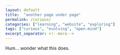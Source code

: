 ```yaml
---
layout: default
title:  "another page under page"
permalink: /curious/
categories: ["learning", "website", "exploring"]
tags: ["curious", "evolving", "open-mind"]
excerpt_separator: <!--more-->
---
```


Hum... wonder what this does.
